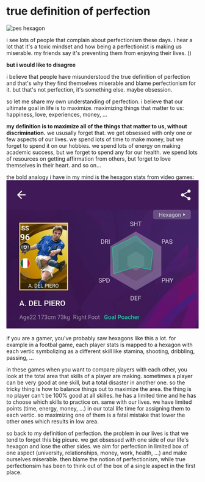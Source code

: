 # true definition of perfection
![pes hexagon](https://camo.githubusercontent.com/cfaa1a2c6df4cbfe1741b3fe7565705110bc2dc65699114fe3f5f33b34416fc2/68747470733a2f2f6934362e73657276696d672e636f6d2f752f6634362f31362f37362f39372f32312f706573365f3234332e6a7067)

i see lots of people that complain about perfectionism these days. i hear a lot that it's a toxic mindset and how being a perfectionist is making us miserable. my friends say it's preventing them from enjoying their lives. ()

**but i would like to disagree**

i believe that people have misunderstood the true definition of perfection and that's why they find themselves miserable and blame perfectionism for it. but that's not perfection, it's something else. maybe obsession.

so let me share my own understanding of perfection.
i believe that our ultimate goal in life is to maximize. maximizing things that matter to us: happiness, love, experiences, money, ...

**my definition is to maximize all of the things that matter to us, without discrimination.**
we ususally forget that. we get obsessed with only one or few aspects of our lives. we spend lots of time to make money, but we forget to spend it on our hobbies. we spend lots of energy on making academic success, but we forget to spend any for our health. we spend lots of resources on getting affirmation from others, but forget to love themselves in their heart. and so on...

the bold analogy i have in my mind is the hexagon stats from video games:
![hexagon-stats-del-piero](../assets/hexagon-stats-del-piero.jpg)

if you are a gamer, you've probably saw hexagons like this a lot. for example in a footbal game, each player stats is mapped to a hexagon with each vertic symbolizing as a different skill like stamina, shooting, dribbling, passing, ...

in these games when you want to compare players with each other, you look at the total area that skills of a player are making. sometimes a player can be very good at one skill, but a total disaster in another one. so the tricky thing is how to balance things out to maximize the area. the thing is no player can't be 100% good at all skilles. he has a limited time and he has to choose which skills to practice on. same with our lives. we have limited points (time, energy, money, ...) in our total life time for assigning them to each vertic. so maximizing one of them is a fatal mistake that lower the other ones which results in low area.

so back to my definition of perfection. the problem in our lives is that we tend to forget this big picure. we get obsessed with one side of our life's hexagon and lose the other sides. we aim for perfection in limited box of one aspect (university, relationships, money, work, health, ...) and make ourselves miserable. then blame the notion of perfectionism, while true perfectionsim has been to think out of the box of a single aspect in the first place.